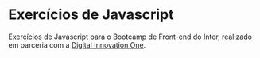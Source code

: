 # Exercícios de Javascript
Exercícios de Javascript para o Bootcamp de Front-end do Inter, realizado em parceria com a [Digital Innovation One](https://digitalinnovation.one/).
